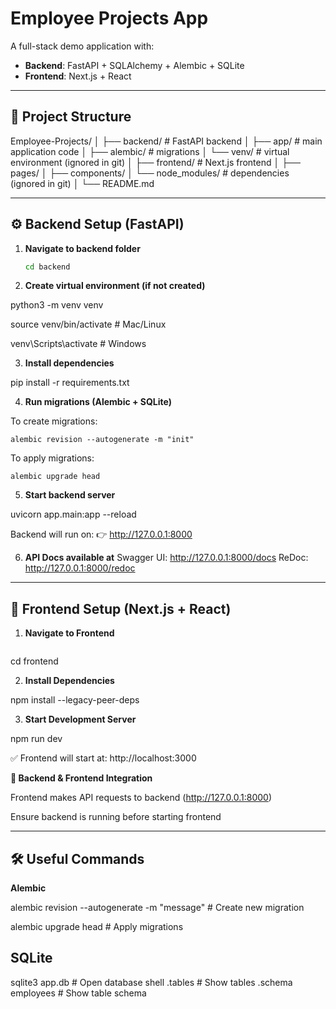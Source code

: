 # Employee Projects App

A full-stack demo application with:
- **Backend**: FastAPI + SQLAlchemy + Alembic + SQLite
- **Frontend**: Next.js + React

---

## 🚀 Project Structure
Employee-Projects/
│
├── backend/ # FastAPI backend
│ ├── app/ # main application code
│ ├── alembic/ # migrations
│ └── venv/ # virtual environment (ignored in git)
│
├── frontend/ # Next.js frontend
│ ├── pages/
│ ├── components/
│ └── node_modules/ # dependencies (ignored in git)
│
└── README.md


---

## ⚙️ Backend Setup (FastAPI)

1. **Navigate to backend folder**
   ```bash
   cd backend

2. **Create virtual environment (if not created)**

python3 -m venv venv

source venv/bin/activate   # Mac/Linux

venv\Scripts\activate      # Windows

3. **Install dependencies**

pip install -r requirements.txt

4. **Run migrations (Alembic + SQLite)**

To create migrations:
    
    alembic revision --autogenerate -m "init"

To apply migrations:
   
    alembic upgrade head

5. **Start backend server**

uvicorn app.main:app --reload

Backend will run on:
👉 http://127.0.0.1:8000

6. **API Docs available at**
    Swagger UI: http://127.0.0.1:8000/docs
    ReDoc: http://127.0.0.1:8000/redoc

---

## 🎨 Frontend Setup (Next.js + React)
1. **Navigate to Frontend**
   ```bash
cd frontend

2. **Install Dependencies**

npm install --legacy-peer-deps

3. **Start Development Server**

npm run dev


✅ Frontend will start at: http://localhost:3000

**🔗 Backend & Frontend Integration**

Frontend makes API requests to backend (http://127.0.0.1:8000)

Ensure backend is running before starting frontend

---

## 🛠 Useful Commands

**Alembic**

alembic revision --autogenerate -m "message"   # Create new migration

alembic upgrade head                           # Apply migrations

## SQLite
sqlite3 app.db        # Open database shell
.tables               # Show tables
.schema employees     # Show table schema

